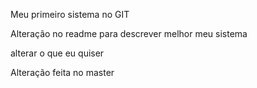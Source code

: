 Meu primeiro sistema no GIT

Alteração no readme para descrever melhor meu sistema
 
alterar o que eu quiser

Alteração feita no master
